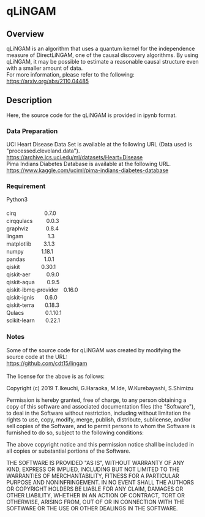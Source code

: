 # qLiNGAM

## Overview
qLiNGAM is an algorithm that uses a quantum kernel for the independence measure of DirectLiNGAM, one of the causal discovery algorithms. By using qLiNGAM, it may be possible to estimate a reasonable causal structure even with a smaller amount of data.<br>
For more information, please refer to the following:<br>
https://arxiv.org/abs/2110.04485


## Description
Here, the source code for the qLiNGAM is provided in ipynb format.

### Data Preparation
UCI Heart Disease Data Set is available at the following URL (Data used is "processed.cleveland.data").<br>
https://archive.ics.uci.edu/ml/datasets/Heart+Disease <br>
Pima Indians Diabetes Database is available at the following URL. <br>
https://www.kaggle.com/uciml/pima-indians-diabetes-database

### Requirement
Python3 <br><br>
cirq　　　　　 0.7.0 <br>
cirqqulacs　 　 0.0.3 <br>
graphviz　　　 0.8.4 <br>
lingam　　　 　 1.3 <br>
matplotlib 　　3.1.3 <br>
numpy　　　 1.18.1 <br>
pandas　　 　 1.0.1 <br>
qiskit　　　　0.30.1 <br>
qiskit-aer　　　0.9.0 <br>
qiskit-aqua　　 0.9.5 <br>
qiskit-ibmq-provider　0.16.0 <br>
qiskit-ignis　　0.6.0 <br>
qiskit-terra　　0.18.3 <br>
Qulacs　　　　0.1.10.1 <br>
scikit-learn　　0.22.1 <br>

### Notes
Some of the source code for qLiNGAM was created by modifying the source code at the URL:<br>
https://github.com/cdt15/lingam <br><br>
The license for the above is as follows: <br>

Copyright (c) 2019 T.Ikeuchi, G.Haraoka, M.Ide, W.Kurebayashi, S.Shimizu

Permission is hereby granted, free of charge, to any person obtaining a copy of this software and associated documentation files (the "Software"), to deal in the Software without restriction, including without limitation the rights to use, copy, modify, merge, publish, distribute, sublicense, and/or sell copies of the Software, and to permit persons to whom the Software is furnished to do so, subject to the following conditions:

The above copyright notice and this permission notice shall be included in all copies or substantial portions of the Software.

THE SOFTWARE IS PROVIDED "AS IS", WITHOUT WARRANTY OF ANY KIND, EXPRESS OR IMPLIED, INCLUDING BUT NOT LIMITED TO THE WARRANTIES OF MERCHANTABILITY, FITNESS FOR A PARTICULAR PURPOSE AND NONINFRINGEMENT. IN NO EVENT SHALL THE AUTHORS OR COPYRIGHT HOLDERS BE LIABLE FOR ANY CLAIM, DAMAGES OR OTHER LIABILITY, WHETHER IN AN ACTION OF CONTRACT, TORT OR OTHERWISE, ARISING FROM, OUT OF OR IN CONNECTION WITH THE SOFTWARE OR THE USE OR OTHER DEALINGS IN THE SOFTWARE.


